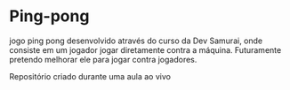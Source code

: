 # Ping-pong
jogo ping pong desenvolvido através do curso da Dev Samurai, onde consiste em um jogador jogar diretamente contra a máquina. Futuramente pretendo melhorar ele para jogar contra jogadores.

Repositório criado durante uma aula ao vivo

